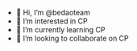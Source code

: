 - 👋 Hi, I’m @bedaoteam
- 👀 I’m interested in CP
- 🌱 I’m currently learning CP
- 💞️ I’m looking to collaborate on CP

<!---
bedaoteam/bedaoteam is a ✨ special ✨ repository because its `README.md` (this file) appears on your GitHub profile.
You can click the Preview link to take a look at your changes.
--->
